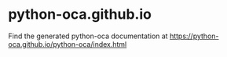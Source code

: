 # python-oca.github.io
Find the generated python-oca documentation at https://python-oca.github.io/python-oca/index.html
